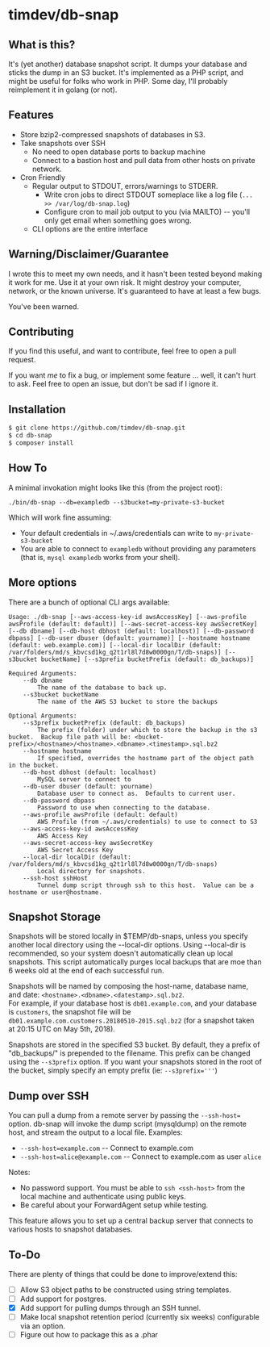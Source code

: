# timdev/db-snap

## What is this?

It's (yet another) database snapshot script.  It dumps your database and sticks the dump in an S3 bucket. 
It's implemented as a PHP script, and might be useful for folks who work in PHP.  Some day, I'll probably reimplement it
in golang (or not). 

## Features

* Store bzip2-compressed snapshots of databases in S3.
* Take snapshots over SSH
    * No need to open database ports to backup machine
    * Connect to a bastion host and pull data from other hosts on private network.
* Cron Friendly
    * Regular output to STDOUT, errors/warnings to STDERR.
        * Write cron jobs to direct STDOUT someplace like a log file (`... >> /var/log/db-snap.log`)
        * Configure cron to mail job output to you (via MAILTO) -- you'll only get email when something goes wrong.
    * CLI options are the entire interface

## Warning/Disclaimer/Guarantee

I wrote this to meet my own needs, and it hasn't been tested beyond making it work for me.  Use it at your own risk.
It might destroy your computer, network, or the known universe.  It's guaranteed to have at least a few bugs.

You've been warned.  

## Contributing

If you find this useful, and want to contribute, feel free to open a pull request.

If you want *me* to fix a bug, or implement some feature ... well, it can't hurt to ask.  Feel free to open an issue,
but don't be sad if I ignore it.
      
## Installation

```bash
$ git clone https://github.com/timdev/db-snap.git
$ cd db-snap
$ composer install
```

## How To

A minimal invokation might looks like this (from the project root):

`./bin/db-snap --db=exampledb --s3bucket=my-private-s3-bucket`

Which will work fine assuming:

* Your default credentials in ~/.aws/credentials can write to `my-private-s3-bucket`
* You are able to connect to `exampledb` without providing any parameters (that is, `mysql exampledb` works from your
 shell).
 
## More options
 
There are a bunch of optional CLI args available:
 
```text
Usage: ./db-snap [--aws-access-key-id awsAccessKey] [--aws-profile awsProfile (default: default)] [--aws-secret-access-key awsSecretKey] [--db dbname] [--db-host dbhost (default: localhost)] [--db-password dbpass] [--db-user dbuser (default: yourname)] [--hostname hostname (default: web.example.com)] [--local-dir localDir (default: /var/folders/md/s_kbvcsd1kg_q2t1rl8l7d8w0000gn/T/db-snaps)] [--s3bucket bucketName] [--s3prefix bucketPrefix (default: db_backups)]

Required Arguments:
	--db dbname
		The name of the database to back up.
	--s3bucket bucketName
		The name of the AWS S3 bucket to store the backups

Optional Arguments:
	--s3prefix bucketPrefix (default: db_backups)
		The prefix (folder) under which to store the backup in the s3 bucket.  Backup file path will be: <bucket-prefix>/<hostname>/<hostname>.<dbname>.<timestamp>.sql.bz2
	--hostname hostname
		If specified, overrides the hostname part of the object path in the bucket.
	--db-host dbhost (default: localhost)
		MySQL server to connect to
	--db-user dbuser (default: yourname)
		Database user to connect as.  Defaults to current user.
	--db-password dbpass
		Password to use when connecting to the database.
	--aws-profile awsProfile (default: default)
		AWS Profile (from ~/.aws/credentials) to use to connect to S3
	--aws-access-key-id awsAccessKey
		AWS Access Key
	--aws-secret-access-key awsSecretKey
		AWS Secret Access Key
	--local-dir localDir (default: /var/folders/md/s_kbvcsd1kg_q2t1rl8l7d8w0000gn/T/db-snaps)
		Local directory for snapshots.
	--ssh-host sshHost
	    Tunnel dump script through ssh to this host.  Value can be a hostname or user@hostname.  
```
 
## Snapshot Storage

Snapshots will be stored locally in $TEMP/db-snaps, unless you specify another local directory using the --local-dir 
options.  Using --local-dir is recommended, so your system doesn't automatically clean up local snapshots.  This script
automatically purges local backups that are moe than 6 weeks old at the end of each successful run.

Snapshots will be named by composing the host-name, database name, and date: `<hostname>.<dbname>.<datestamp>.sql.bz2`.  
For example, if your database host is `db01.example.com`, and your database is `customers`, the snapshot file will be
`db01.example.com.customers.20180510-2015.sql.bz2` (for a snapshot taken at 20:15 UTC on May 5th, 2018).

Snapshots are stored in the specified S3 bucket.  By default, they a prefix of "db_backups/" is prepended to the 
filename.  This prefix can be changed using the `--s3prefix` option.  If you want your snapshots stored in the root
of the bucket, simply specify an empty prefix (ie: `--s3prefix='''`)


## Dump over SSH

You can pull a dump from a remote server by passing the `--ssh-host=` option.  db-snap will invoke the dump script 
(mysqldump) on the remote host, and stream the output to a local file.  Examples: 

 * `--ssh-host=example.com` -- Connect to example.com
 * `--ssh-host=alice@example.com` -- Connect to example.com as user `alice`
 
 Notes:
 
 * No password support.  You must be able to `ssh <ssh-host>` from the local machine and authenticate using public keys.
 * Be careful about your ForwardAgent setup while testing.
 
 This feature allows you to set up a central backup server that connects to various hosts to snapshot databases.  

## To-Do

There are plenty of things that could be done to improve/extend this:

- [ ] Allow S3 object paths to be constructed using string templates.
- [ ] Add support for postgres.
- [x] Add support for pulling dumps through an SSH tunnel.
- [ ] Make local snapshot retention period (currently six weeks) configurable via an option.
- [ ] Figure out how to package this as a .phar